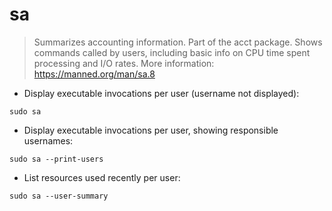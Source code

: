 # sa

> Summarizes accounting information. Part of the acct package.
> Shows commands called by users, including basic info on CPU time spent processing and I/O rates.
> More information: <https://manned.org/man/sa.8>

- Display executable invocations per user (username not displayed):

`sudo sa`

- Display executable invocations per user, showing responsible usernames:

`sudo sa --print-users`

- List resources used recently per user:

`sudo sa --user-summary`

